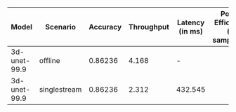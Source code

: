 | Model        | Scenario     |   Accuracy |   Throughput | Latency (in ms)   | Power Efficiency (in samples/J)   | TEST01   |
|--------------|--------------|------------|--------------|-------------------|-----------------------------------|----------|
| 3d-unet-99.9 | offline      |    0.86236 |        4.168 | -                 |                                   | passed   |
| 3d-unet-99.9 | singlestream |    0.86236 |        2.312 | 432.545           |                                   | passed   |